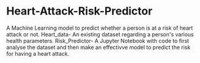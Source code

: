 # Heart-Attack-Risk-Predictor
A Machine Learning model to predict whether a person is at a risk of heart attack or not.
Heart_data- An existing dataset regarding a person's various health parameters.
Risk_Predictor- A Jupyter Notebook with code to first analyse the dataset and then make an effectivve model to predict the risk for having a heart attack. 
